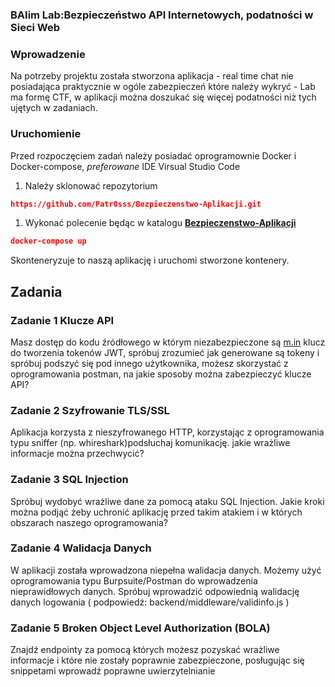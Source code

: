 ### BAIim Lab:Bezpieczeństwo API Internetowych, podatności w Sieci Web

### Wprowadzenie

Na potrzeby projektu została stworzona aplikacja - real time chat nie posiadająca praktycznie w ogóle zabezpieczeń które należy wykryć - Lab ma formę CTF, w aplikacji można doszukać się więcej podatności niż tych ujętych w zadaniach.

### Uruchomienie

Przed rozpoczęciem zadań należy posiadać oprogramownie Docker i Docker-compose, *preferowane* IDE Virsual Studio Code

1. Należy sklonować repozytorium 

```json
https://github.com/Patr0sss/Bezpieczenstwo-Aplikacji.git
```

1. Wykonać polecenie będąc w katalogu  [**Bezpieczenstwo-Aplikacji**](https://github.com/Patr0sss/Bezpieczenstwo-Aplikacji)

```json
docker-compose up
```

Skonteneryzuje to naszą aplikację i uruchomi stworzone kontenery.

## Zadania

### Zadanie 1 Klucze API

Masz dostęp do kodu źródłowego w którym niezabezpieczone są [m.in](http://m.in/) klucz do tworzenia tokenów JWT,  spróbuj zrozumieć jak generowane są tokeny i spróbuj podszyć się pod innego użytkownika, możesz skorzystać z oprogramowania postman, na jakie sposoby można zabezpieczyć klucze API? 

### Zadanie 2 Szyfrowanie TLS/SSL

Aplikacja korzysta z nieszyfrowanego HTTP, korzystając z oprogramowania typu sniffer  (np. whireshark)podsłuchaj komunikację. jakie wrażliwe informacje można przechwycić? 

### Zadanie 3 SQL Injection

Spróbuj wydobyć wrażliwe dane za pomocą ataku SQL Injection. Jakie kroki można podjąć żeby uchronić aplikację przed takim atakiem i w których obszarach naszego oprogramowania?

### Zadanie 4 Walidacja Danych

W aplikacji została wprowadzona niepełna walidacja danych. Możemy użyć oprogramowania typu Burpsuite/Postman do wprowadzenia nieprawidłowych danych. Spróbuj wprowadzić odpowiednią walidację danych logowania ( podpowiedź: backend/middleware/validinfo.js  )

### Zadanie 5 Broken Object Level Authorization (BOLA)

Znajdź endpointy za pomocą których możesz pozyskać wrażliwe informacje i które nie zostały poprawnie zabezpieczone, posługując się snippetami wprowadź poprawne uwierzytelnianie
